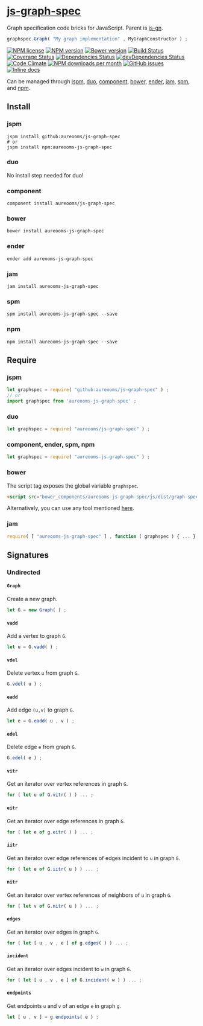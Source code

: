 [js-graph-spec](http://aureooms.github.io/js-graph-spec)
==

Graph specification code bricks for JavaScript. Parent is
[js-gn](https://github.com/aureooms/js-gn).

```js
graphspec.Graph( "My graph implementation" , MyGraphConstructor ) ;
```

[![NPM license](http://img.shields.io/npm/l/aureooms-js-graph-spec.svg?style=flat)](https://raw.githubusercontent.com/aureooms/js-graph-spec/master/LICENSE)
[![NPM version](http://img.shields.io/npm/v/aureooms-js-graph-spec.svg?style=flat)](https://www.npmjs.org/package/aureooms-js-graph-spec)
[![Bower version](http://img.shields.io/bower/v/aureooms-js-graph-spec.svg?style=flat)](http://bower.io/search/?q=aureooms-js-graph-spec)
[![Build Status](http://img.shields.io/travis/aureooms/js-graph-spec.svg?style=flat)](https://travis-ci.org/aureooms/js-graph-spec)
[![Coverage Status](http://img.shields.io/coveralls/aureooms/js-graph-spec.svg?style=flat)](https://coveralls.io/r/aureooms/js-graph-spec)
[![Dependencies Status](http://img.shields.io/david/aureooms/js-graph-spec.svg?style=flat)](https://david-dm.org/aureooms/js-graph-spec#info=dependencies)
[![devDependencies Status](http://img.shields.io/david/dev/aureooms/js-graph-spec.svg?style=flat)](https://david-dm.org/aureooms/js-graph-spec#info=devDependencies)
[![Code Climate](http://img.shields.io/codeclimate/github/aureooms/js-graph-spec.svg?style=flat)](https://codeclimate.com/github/aureooms/js-graph-spec)
[![NPM downloads per month](http://img.shields.io/npm/dm/aureooms-js-graph-spec.svg?style=flat)](https://www.npmjs.org/package/aureooms-js-graph-spec)
[![GitHub issues](http://img.shields.io/github/issues/aureooms/js-graph-spec.svg?style=flat)](https://github.com/aureooms/js-graph-spec/issues)
[![Inline docs](http://inch-ci.org/github/aureooms/js-graph-spec.svg?branch=master&style=shields)](http://inch-ci.org/github/aureooms/js-graph-spec)

Can be managed through [jspm](https://github.com/jspm/jspm-cli),
[duo](https://github.com/duojs/duo),
[component](https://github.com/componentjs/component),
[bower](https://github.com/bower/bower),
[ender](https://github.com/ender-js/Ender),
[jam](https://github.com/caolan/jam),
[spm](https://github.com/spmjs/spm),
and [npm](https://github.com/npm/npm).

## Install

### jspm
```terminal
jspm install github:aureooms/js-graph-spec
# or
jspm install npm:aureooms-js-graph-spec
```
### duo
No install step needed for duo!

### component
```terminal
component install aureooms/js-graph-spec
```

### bower
```terminal
bower install aureooms-js-graph-spec
```

### ender
```terminal
ender add aureooms-js-graph-spec
```

### jam
```terminal
jam install aureooms-js-graph-spec
```

### spm
```terminal
spm install aureooms-js-graph-spec --save
```

### npm
```terminal
npm install aureooms-js-graph-spec --save
```

## Require
### jspm
```js
let graphspec = require( "github:aureooms/js-graph-spec" ) ;
// or
import graphspec from 'aureooms-js-graph-spec' ;
```
### duo
```js
let graphspec = require( "aureooms/js-graph-spec" ) ;
```

### component, ender, spm, npm
```js
let graphspec = require( "aureooms-js-graph-spec" ) ;
```

### bower
The script tag exposes the global variable `graphspec`.
```html
<script src="bower_components/aureooms-js-graph-spec/js/dist/graph-spec.min.js"></script>
```
Alternatively, you can use any tool mentioned [here](http://bower.io/docs/tools/).

### jam
```js
require( [ "aureooms-js-graph-spec" ] , function ( graphspec ) { ... } ) ;
```

## Signatures

### Undirected

#### `Graph`

Create a new graph.

```js
let G = new Graph( ) ;
```

#### `vadd`

Add a vertex to graph `G`.

```js
let u = G.vadd( ) ;
```

#### `vdel`

Delete vertex `u` from graph `G`.

```js
G.vdel( u ) ;
```

#### `eadd`

Add edge `(u,v)` to graph `G`.

```js
let e = G.eadd( u , v ) ;
```

#### `edel`

Delete edge `e` from graph `G`.

```js
G.edel( e ) ;
```

#### `vitr`

Get an iterator over vertex references in graph `G`.

```js
for ( let u of G.vitr( ) ) ... ;
```

#### `eitr`

Get an iterator over edge references in graph `G`.

```js
for ( let e of g.eitr( ) ) ... ;
```

#### `iitr`

Get an iterator over edge references of edges incident to `u` in graph `G`.

```js
for ( let e of G.iitr( u ) ) ... ;
```

#### `nitr`

Get an iterator over vertex references of neighbors of `u` in graph `G`.

```js
for ( let v of G.nitr( u ) ) ... ;
```

#### `edges`

Get an iterator over edges in graph `G`.

```js
for ( let [ u , v , e ] of g.edges( ) ) ... ;
```

#### `incident`

Get an iterator over edges incident to `w` in graph `G`.

```js
for ( let [ u , v , e ] of G.incident( w ) ) ... ;
```

#### `endpoints`

Get endpoints `u` and `v` of an edge `e` in graph `g`.

```js
let [ u , v ] = g.endpoints( e ) ;
```
